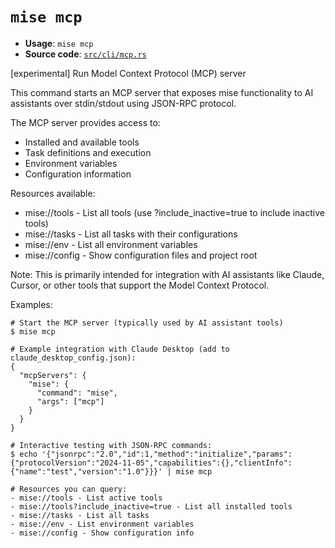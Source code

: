 # `mise mcp`

- **Usage**: `mise mcp`
- **Source code**: [`src/cli/mcp.rs`](https://github.com/jdx/mise/blob/main/src/cli/mcp.rs)

[experimental] Run Model Context Protocol (MCP) server

This command starts an MCP server that exposes mise functionality
to AI assistants over stdin/stdout using JSON-RPC protocol.

The MCP server provides access to:
- Installed and available tools
- Task definitions and execution
- Environment variables
- Configuration information

Resources available:
- mise://tools - List all tools (use ?include_inactive=true to include inactive tools)
- mise://tasks - List all tasks with their configurations
- mise://env - List all environment variables
- mise://config - Show configuration files and project root

Note: This is primarily intended for integration with AI assistants like Claude,
Cursor, or other tools that support the Model Context Protocol.

Examples:

```
# Start the MCP server (typically used by AI assistant tools)
$ mise mcp

# Example integration with Claude Desktop (add to claude_desktop_config.json):
{
  "mcpServers": {
    "mise": {
      "command": "mise",
      "args": ["mcp"]
    }
  }
}

# Interactive testing with JSON-RPC commands:
$ echo '{"jsonrpc":"2.0","id":1,"method":"initialize","params":{"protocolVersion":"2024-11-05","capabilities":{},"clientInfo":{"name":"test","version":"1.0"}}}' | mise mcp

# Resources you can query:
- mise://tools - List active tools
- mise://tools?include_inactive=true - List all installed tools
- mise://tasks - List all tasks
- mise://env - List environment variables
- mise://config - Show configuration info
```
